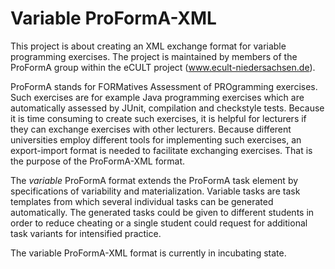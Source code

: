 # Variable ProFormA-XML

This project is about creating an XML exchange format for variable programming exercises. The project is maintained by members of the ProFormA group within the eCULT project (www.ecult-niedersachsen.de).

ProFormA stands for FORMatives Assessment of PROgramming exercises. Such exercises are for example Java programming exercises which are automatically assessed by JUnit, compilation and checkstyle tests. Because it is time consuming to create such exercises, it is helpful for lecturers if they can exchange exercises with other lecturers. Because different universities employ different tools for implementing such exercises, an export-import format is needed to facilitate exchanging exercises. That is the purpose of the ProFormA-XML format.

The *variable* ProFormA format extends the ProFormA task element by specifications of variability and materialization. Variable tasks are task templates from which several individual tasks can be generated automatically. The generated tasks could be given to different students in order to reduce cheating or a single student could request for additional task variants for intensified practice.

The variable ProFormA-XML format is currently in incubating state.
